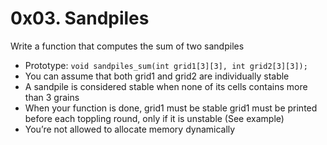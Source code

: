 # 0x03. Sandpiles

Write a function that computes the sum of two sandpiles

- Prototype: `void sandpiles_sum(int grid1[3][3], int grid2[3][3]);`
- You can assume that both grid1 and grid2 are individually stable
- A sandpile is considered stable when none of its cells contains more than 3 grains
- When your function is done, grid1 must be stable
grid1 must be printed before each toppling round, only if it is unstable (See example)
- You’re not allowed to allocate memory dynamically
